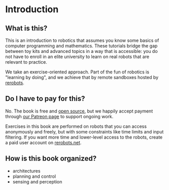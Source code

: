# Introduction

## What is this?

This is an introduction to robotics that assumes you know some basics of
computer programming and mathematics. These tutorials bridge the gap between toy
kits and advanced topics in a way that is accessible: you do not have to enroll
in an elite university to learn on real robots that are relevant to practice.

We take an exercise-oriented approach. Part of the fun of robotics is
"learning by doing", and we achieve that by remote sandboxes hosted by
[rerobots](https://rerobots.net/).

## Do I have to pay for this?

No. The book is free and [open source](https://github.com/rerobots/robotrank),
but we happily accept payment through [our Patreon page](https://www.patreon.com/robotrank)
to support ongoing work.

Exercises in this book are performed on robots that you can access anonymously
and freely, but with some constraints like time limits and input filtering. If
you want more time and lower-level access to the robots, create a paid user
account on [rerobots.net](https://rerobots.net/).

## How is this book organized?

- architectures
- planning and control
- sensing and perception
